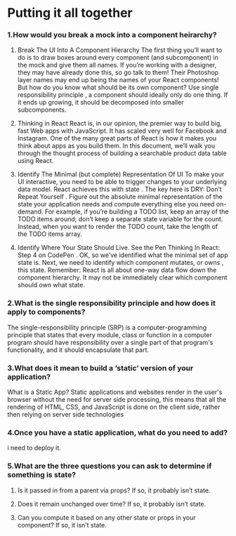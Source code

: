 # Putting it all together

### 1.How would you break a mock into a component heirarchy?

1. Break The UI Into A Component Hierarchy
The first thing you’ll want to do is to draw boxes around every component (and subcomponent) in the mock and give them all names. If you’re working with a designer, they may have already done this, so go talk to them! Their Photoshop layer names may end up being the names of your React components!
But how do you know what should be its own component? Use single responsibility principle , a component should ideally only do one thing. If it ends up growing, it should be decomposed into smaller subcomponents.


2. Thinking in React
React is, in our opinion, the premier way to build big, fast Web apps with JavaScript. It has scaled very well for Facebook and Instagram.
One of the many great parts of React is how it makes you think about apps as you build them. In this document, we’ll walk you through the thought process of building a searchable product data table using React.

3. Identify The Minimal (but complete) Representation Of UI
To make your UI interactive, you need to be able to trigger changes to your underlying data model. React achieves this with state .
The key here is DRY: Don’t Repeat Yourself . Figure out the absolute minimal representation of the state your application needs and compute everything else you need on-demand. For example, if you’re building a TODO list, keep an array of the TODO items around; don’t keep a separate state variable for the count. Instead, when you want to render the TODO count, take the length of the TODO items array.

4. Identify Where Your State Should Live.
See the Pen Thinking In React: Step 4 on CodePen .
OK, so we’ve identified what the minimal set of app state is. Next, we need to identify which component mutates, or owns , this state.
Remember: React is all about one-way data flow down the component hierarchy. It may not be immediately clear which component should own what state.


### 2.What is the single responsibility principle and how does it apply to components?

The single-responsibility principle (SRP) is a computer-programming principle that states that every module, class or function in a computer program should have responsibility over a single part of that program's functionality, and it should encapsulate that part.

### 3.What does it mean to build a ‘static’ version of your application?

What is a Static App? Static applications and websites render in the user's browser without the need for server side processing, this means that all the rendering of HTML, CSS, and JavaScript is done on the client side, rather then relying on server side technologies

### 4.Once you have a static application, what do you need to add?
i need to deploy it.

### 5.What are the three questions you can ask to determine if something is state?
1. Is it passed in from a parent via props? If so, it probably isn’t state.

2. Does it remain unchanged over time? If so, it probably isn’t state.
3. Can you compute it based on any other state or props in your component? If so, it isn’t state.


